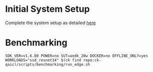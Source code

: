 # Initial System Setup 
Complete the system setup as detailed [here](https://github.com/krai/ck-qaic/blob/main/script/setup.aedk/README.md)

# Benchmarking 
``` 
SDK_VER=v1.6.80 POWER=no SUT=aedk_20w DOCKER=no OFFLINE_ONLY=yes  WORKLOADS="ssd_resnet34" $(ck find repo:ck-qaic)/scripts/benchmarking/run_edge.sh  
```